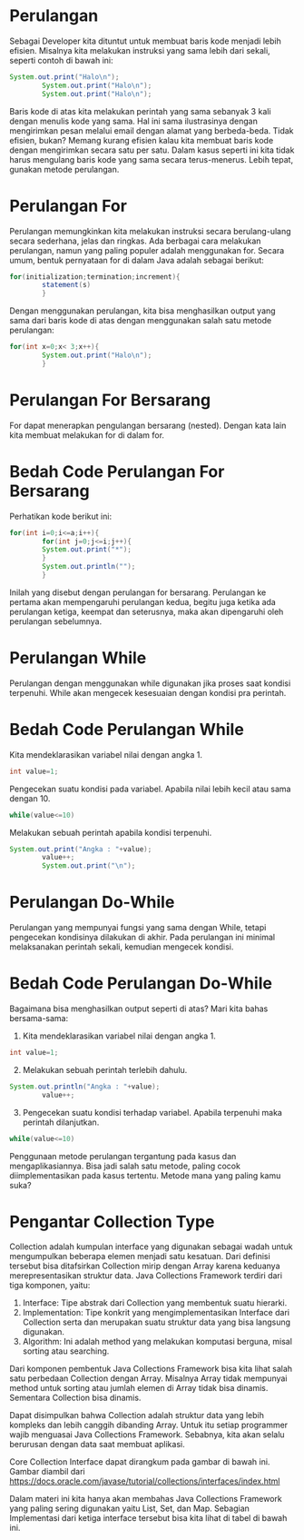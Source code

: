 # Perulangan

Sebagai Developer kita dituntut untuk membuat baris kode menjadi lebih efisien. Misalnya kita melakukan instruksi yang
sama lebih dari sekali, seperti contoh di bawah ini:

```java
System.out.print("Halo\n");
        System.out.print("Halo\n");
        System.out.print("Halo\n");
```

Baris kode di atas kita melakukan perintah yang sama sebanyak 3 kali dengan menulis kode yang sama. Hal ini sama
ilustrasinya dengan mengirimkan pesan melalui email dengan alamat yang berbeda-beda. Tidak efisien, bukan? Memang kurang
efisien kalau kita membuat baris kode dengan mengirimkan secara satu per satu. Dalam kasus seperti ini kita tidak harus
mengulang baris kode yang sama secara terus-menerus. Lebih tepat, gunakan metode perulangan.

# Perulangan For

Perulangan memungkinkan kita melakukan instruksi secara berulang-ulang secara sederhana, jelas dan ringkas. Ada berbagai
cara melakukan perulangan, namun yang paling populer adalah menggunakan for. Secara umum, bentuk pernyataan for di dalam
Java adalah sebagai berikut:

```java
for(initialization;termination;increment){
        statement(s)
        }

```

Dengan menggunakan perulangan, kita bisa menghasilkan output yang sama dari baris kode di atas dengan menggunakan salah
satu metode perulangan:

```java
for(int x=0;x< 3;x++){
        System.out.print("Halo\n");
        }
```

# Perulangan For Bersarang

For dapat menerapkan pengulangan bersarang (nested). Dengan kata lain kita membuat melakukan for di dalam for.

# Bedah Code Perulangan For Bersarang

Perhatikan kode berikut ini:

```java
for(int i=0;i<=a;i++){
        for(int j=0;j<=i;j++){
        System.out.print("*");
        }
        System.out.println("");
        }
```

Inilah yang disebut dengan perulangan for bersarang. Perulangan ke pertama akan mempengaruhi perulangan kedua, begitu
juga ketika ada perulangan ketiga, keempat dan seterusnya, maka akan dipengaruhi oleh perulangan sebelumnya.

# Perulangan While

Perulangan dengan menggunakan while digunakan jika proses saat kondisi terpenuhi. While akan mengecek kesesuaian dengan
kondisi pra perintah.

# Bedah Code Perulangan While

Kita mendeklarasikan variabel nilai dengan angka 1.

```java
int value=1;
```

Pengecekan suatu kondisi pada variabel. Apabila nilai lebih kecil atau sama dengan 10.

```java
while(value<=10)
```

Melakukan sebuah perintah apabila kondisi terpenuhi.

```java
System.out.print("Angka : "+value);
        value++;
        System.out.print("\n");
```

# Perulangan Do-While

Perulangan yang mempunyai fungsi yang sama dengan While, tetapi pengecekan kondisinya dilakukan di akhir. Pada
perulangan ini minimal melaksanakan perintah sekali, kemudian mengecek kondisi.

# Bedah Code Perulangan Do-While

Bagaimana bisa menghasilkan output seperti di atas? Mari kita bahas bersama-sama:

1. Kita mendeklarasikan variabel nilai dengan angka 1.

```java
int value=1;
```

2. Melakukan sebuah perintah terlebih dahulu.

```java
System.out.println("Angka : "+value);
        value++;
```

3. Pengecekan suatu kondisi terhadap variabel. Apabila terpenuhi maka perintah dilanjutkan.

```java
while(value<=10)
```

Penggunaan metode perulangan tergantung pada kasus dan mengaplikasiannya. Bisa jadi salah satu metode, paling cocok
diimplementasikan pada kasus tertentu. Metode mana yang paling kamu suka?

# Pengantar Collection Type

Collection adalah kumpulan interface yang digunakan sebagai wadah untuk mengumpulkan beberapa elemen menjadi satu
kesatuan. Dari definisi tersebut bisa ditafsirkan Collection mirip dengan Array karena keduanya merepresentasikan
struktur data. Java Collections Framework terdiri dari tiga komponen, yaitu:

1. Interface: Tipe abstrak dari Collection yang membentuk suatu hierarki.
2. Implementation: Tipe konkrit yang mengimplementasikan Interface dari Collection serta dan merupakan suatu struktur
   data yang bisa langsung digunakan.
3. Algorithm: Ini adalah method yang melakukan komputasi berguna, misal sorting atau searching.

Dari komponen pembentuk Java Collections Framework bisa kita lihat salah satu perbedaan Collection dengan Array.
Misalnya Array tidak mempunyai method untuk sorting atau jumlah elemen di Array tidak bisa dinamis. Sementara Collection
bisa dinamis.

Dapat disimpulkan bahwa Collection adalah struktur data yang lebih kompleks dan lebih canggih dibanding Array. Untuk itu
setiap programmer wajib menguasai Java Collections Framework. Sebabnya, kita akan selalu berurusan dengan data saat
membuat aplikasi.

Core Collection Interface dapat dirangkum pada gambar di bawah ini.
Gambar diambil dari https://docs.oracle.com/javase/tutorial/collections/interfaces/index.html

Dalam materi ini kita hanya akan membahas Java Collections Framework yang paling sering digunakan yaitu List, Set, dan
Map. Sebagian Implementasi dari ketiga interface tersebut bisa kita lihat di tabel di bawah ini.


